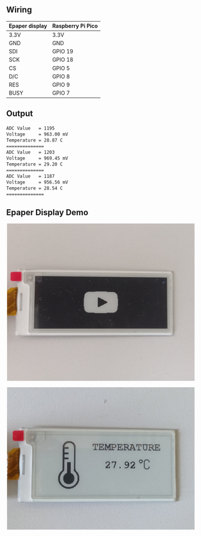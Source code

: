 ## Wiring
| Epaper display  | Raspberry Pi Pico |
| ------------- | ------------- |
| 3.3V  | 3.3V |
| GND  | GND |
| SDI  | GPIO 19 |
| SCK  | GPIO 18 |
| CS  | GPIO 5 |
| D/C  | GPIO 8 |
| RES  | GPIO 9 |
| BUSY  | GPIO 7 |

## Output
```
ADC Value   = 1195
Voltage     = 963.00 mV
Temperature = 28.87 C
==============
ADC Value   = 1203
Voltage     = 969.45 mV
Temperature = 29.20 C
==============
ADC Value   = 1187
Voltage     = 956.56 mV
Temperature = 28.54 C
==============
```

## Epaper Display Demo 

<p align="center">
  <img width=500" height="420" src="https://github.com/boshov/Paspberry-Pi-Pico/blob/main/Documents/Epaper-image.jpg"/> 
</p>

<p align="center">
  <img width=500" height="380" src="https://github.com/boshov/Paspberry-Pi-Pico/blob/main/Documents/Epaper-monitor.jpg"/>
</p>
